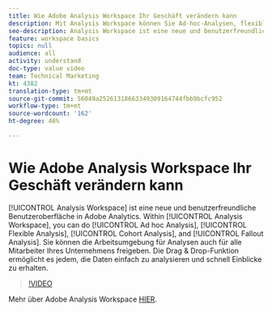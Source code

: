 ```yaml
---
title: Wie Adobe Analysis Workspace Ihr Geschäft verändern kann
description: Mit Analysis Workspace können Sie Ad-hoc-Analysen, flexible Analysen, Kohortenanalysen und Fallout-Analysen durchführen.
seo-description: Analysis Workspace ist eine neue und benutzerfreundliche Benutzeroberfläche in Adobe Analytics. Innerhalb von Analysis Workspace können Sie Ad-hoc-Analysen, flexible Analysen, Kohorten-Analysen und Trichteranalysen-Analysen durchführen. Sie können die Arbeitsumgebung für Analysen auch für alle Mitarbeiter Ihres Unternehmens freigeben. Die Drag & Drop-Funktion ermöglicht es jedem, die Daten einfach zu analysieren und schnell Einblicke zu erhalten.
feature: workspace basics
topics: null
audience: all
activity: understand
doc-type: value video
team: Technical Marketing
kt: 4382
translation-type: tm+mt
source-git-commit: 56049a25261318663349309164744fbb9bcfc952
workflow-type: tm+mt
source-wordcount: '162'
ht-degree: 46%

---
```



# Wie Adobe Analysis Workspace Ihr Geschäft verändern kann

[!UICONTROL Analysis Workspace] ist eine neue und benutzerfreundliche Benutzeroberfläche in Adobe Analytics. Within [!UICONTROL Analysis Workspace], you can do [!UICONTROL Ad hoc Analysis], [!UICONTROL Flexible Analysis], [!UICONTROL Cohort Analysis], and [!UICONTROL Fallout Analysis]. Sie können die Arbeitsumgebung für Analysen auch für alle Mitarbeiter Ihres Unternehmens freigeben. Die Drag &amp; Drop-Funktion ermöglicht es jedem, die Daten einfach zu analysieren und schnell Einblicke zu erhalten.

>[!VIDEO](https://video.tv.adobe.com/v/31501/?quality=12)

Mehr über Adobe Analysis Workspace [HIER](https://www.adobe.com/analytics/ad-hoc-analysis.html?sdid=T32PLYTV&amp;mv=search).

